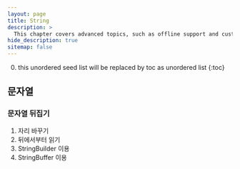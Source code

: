 ```yaml
---
layout: page
title: String
description: >
  This chapter covers advanced topics, such as offline support and custom JS builds. Codings skills are recommended.
hide_description: true
sitemap: false
---
```

0. this unordered seed list will be replaced by toc as unordered list
{:toc}

## 문자열

### 문자열 뒤집기
1. 자리 바꾸기
2. 뒤에서부터 읽기
3. StringBuilder 이용
4. StringBuffer 이용
